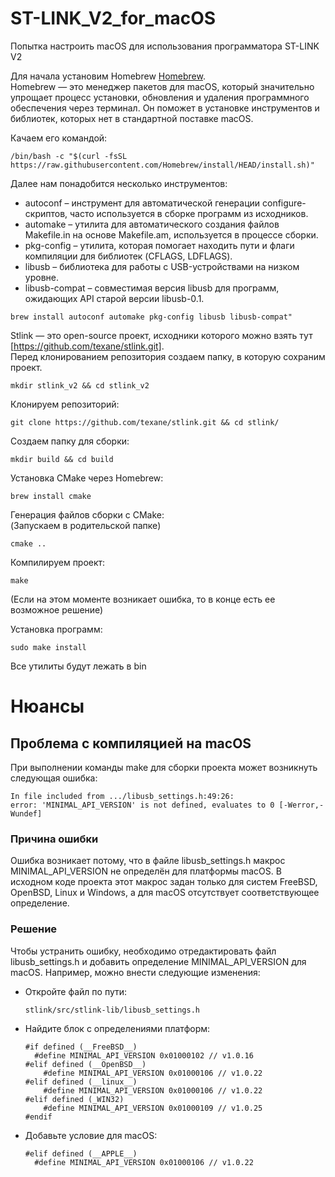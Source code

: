 # ST-LINK_V2_for_macOS
Попытка настроить macOS для использования программатора ST-LINK V2 

Для начала установим Homebrew [Homebrew](https://brew.sh/).  
Homebrew — это менеджер пакетов для macOS, который значительно упрощает процесс установки, обновления и удаления программного обеспечения через терминал. Он поможет в установке инструментов и библиотек, которых нет в стандартной поставке macOS.

Качаем его командой:

```
/bin/bash -c "$(curl -fsSL https://raw.githubusercontent.com/Homebrew/install/HEAD/install.sh)"
```

Далее нам понадобится несколько инструментов:
- autoconf – инструмент для автоматической генерации configure-скриптов, часто используется в сборке программ из исходников.
- automake – утилита для автоматического создания файлов Makefile.in на основе Makefile.am, используется в процессе сборки.
- pkg-config – утилита, которая помогает находить пути и флаги компиляции для библиотек (CFLAGS, LDFLAGS).
- libusb – библиотека для работы с USB-устройствами на низком уровне.
- libusb-compat – совместимая версия libusb для программ, ожидающих API старой версии libusb-0.1.
  
```
brew install autoconf automake pkg-config libusb libusb-compat"
```

Stlink — это open-source проект, исходники которого можно взять тут [https://github.com/texane/stlink.git].  
Перед клонированием репозитория создаем папку, в которую сохраним проект.  

```
mkdir stlink_v2 && cd stlink_v2
```

Клонируем репозиторий:

```
git clone https://github.com/texane/stlink.git && cd stlink/
```

Создаем папку для сборки:  

```
mkdir build && cd build
```

Установка CMake через Homebrew:

```
brew install cmake
```

Генерация файлов сборки с CMake:  
(Запускаем в родительской папке)

```
cmake ..
```

Компилируем проект:

```
make
```
(Если на этом моменте возникает ошибка, то в конце есть ее возможное решение)


Установка программ:

```
sudo make install
```

Все утилиты будут лежать в bin


# Нюансы 
## Проблема с компиляцией на macOS
При выполнении команды make для сборки проекта может возникнуть следующая ошибка:

```
In file included from .../libusb_settings.h:49:26:
error: 'MINIMAL_API_VERSION' is not defined, evaluates to 0 [-Werror,-Wundef]
```
### Причина ошибки
Ошибка возникает потому, что в файле libusb_settings.h макрос MINIMAL_API_VERSION не определён для платформы macOS. В исходном коде проекта этот макрос задан только для систем FreeBSD, OpenBSD, Linux и Windows, а для macOS отсутствует соответствующее определение.

### Решение
Чтобы устранить ошибку, необходимо отредактировать файл libusb_settings.h и добавить определение MINIMAL_API_VERSION для macOS. Например, можно внести следующие изменения:

- Откройте файл по пути:
  ```
  stlink/src/stlink-lib/libusb_settings.h
  ```
- Найдите блок с определениями платформ:
  ```
  #if defined (__FreeBSD__)
    #define MINIMAL_API_VERSION 0x01000102 // v1.0.16
  #elif defined (__OpenBSD__)
      #define MINIMAL_API_VERSION 0x01000106 // v1.0.22
  #elif defined (__linux__)
      #define MINIMAL_API_VERSION 0x01000106 // v1.0.22
  #elif defined (_WIN32)
      #define MINIMAL_API_VERSION 0x01000109 // v1.0.25
  #endif
  ```
- Добавьте условие для macOS:
  ```
  #elif defined (__APPLE__)
    #define MINIMAL_API_VERSION 0x01000106 // v1.0.22
  ```





